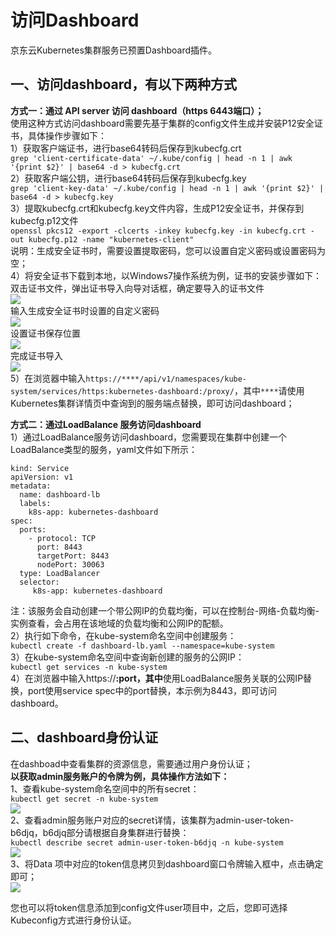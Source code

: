 
# 访问Dashboard

京东云Kubernetes集群服务已预置Dashboard插件。

## 一、访问dashboard，有以下两种方式  

**方式一：通过 API server 访问 dashboard（https 6443端口）；**  
使用这种方式访问dashboard需要先基于集群的config文件生成并安装P12安全证书，具体操作步骤如下：  
1）获取客户端证书，进行base64转码后保存到kubecfg.crt  
`grep 'client-certificate-data' ~/.kube/config | head -n 1 | awk '{print $2}' | base64 -d > kubecfg.crt`  
2）获取客户端公钥，进行base64转码后保存到kubecfg.key  
`grep 'client-key-data' ~/.kube/config | head -n 1 | awk '{print $2}' | base64 -d > kubecfg.key`  
3）提取kubecfg.crt和kubecfg.key文件内容，生成P12安全证书，并保存到kubecfg.p12文件  
`openssl pkcs12 -export -clcerts -inkey kubecfg.key -in kubecfg.crt -out kubecfg.p12 -name "kubernetes-client"`  
   说明：生成安全证书时，需要设置提取密码，您可以设置自定义密码或设置密码为空；  
4）将安全证书下载到本地，以Windows7操作系统为例，证书的安装步骤如下：  
双击证书文件，弹出证书导入向导对话框，确定要导入的证书文件  
 ![](https://github.com/jdcloudcom/cn/blob/edit/image/Elastic-Compute/JCS-for-Kubernetes/导入证书2.png)  
输入生成安全证书时设置的自定义密码  
![](https://github.com/jdcloudcom/cn/blob/edit/image/Elastic-Compute/JCS-for-Kubernetes/导入证书3.png)  
设置证书保存位置  
![](https://github.com/jdcloudcom/cn/blob/edit/image/Elastic-Compute/JCS-for-Kubernetes/导入证书4.png)  
完成证书导入  
![](https://github.com/jdcloudcom/cn/blob/edit/image/Elastic-Compute/JCS-for-Kubernetes/导入证书5.png)  
5）在浏览器中输入`https://****/api/v1/namespaces/kube-system/services/https:kubernetes-dashboard:/proxy/`，其中`****`请使用Kubernetes集群详情页中查询到的服务端点替换，即可访问dashboard；  

**方式二：通过LoadBalance 服务访问dashboard**    
 1）通过LoadBalance服务访问dashboard，您需要现在集群中创建一个LoadBalance类型的服务，yaml文件如下所示： 
```
kind: Service
apiVersion: v1
metadata:
  name: dashboard-lb
  labels:
    k8s-app: kubernetes-dashboard
spec:
  ports:
    - protocol: TCP
      port: 8443
      targetPort: 8443
      nodePort: 30063
  type: LoadBalancer
  selector:
     k8s-app: kubernetes-dashboard
```  
注：该服务会自动创建一个带公网IP的负载均衡，可以在控制台-网络-负载均衡-实例查看，会占用在该地域的负载均衡和公网IP的配额。  
2）执行如下命令，在kube-system命名空间中创建服务：  
`
kubectl create -f dashboard-lb.yaml --namespace=kube-system
`  
3）在kube-system命名空间中查询新创建的服务的公网IP：  
`
kubectl get services -n kube-system
`  
4）在浏览器中输入https://****:port，其中****使用LoadBalance服务关联的公网IP替换，port使用service spec中的port替换，本示例为8443，即可访问dashboard。  
## 二、dashboard身份认证  
在dashboad中查看集群的资源信息，需要通过用户身份认证；  
**以获取admin服务账户的令牌为例，具体操作方法如下：**  
1、查看kube-system命名空间中的所有secret：  
`
kubectl get secret -n kube-system
`  
![](https://github.com/jdcloudcom/cn/blob/edit/image/Elastic-Compute/JCS-for-Kubernetes/admintoken列表.png)  
2、查看admin服务账户对应的secret详情，该集群为admin-user-token-b6djq，b6djq部分请根据自身集群进行替换：  
`
kubectl describe secret admin-user-token-b6djq -n kube-system
`  
![](https://github.com/jdcloudcom/cn/blob/edit/image/Elastic-Compute/JCS-for-Kubernetes/查看admintoken.png)  
3、将Data 项中对应的token信息拷贝到dashboard窗口令牌输入框中，点击确定即可；  
![](https://github.com/jdcloudcom/cn/blob/edit/image/Elastic-Compute/JCS-for-Kubernetes/输入令牌.png)   

您也可以将token信息添加到config文件user项目中，之后，您即可选择Kubeconfig方式进行身份认证。


